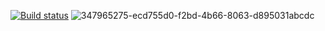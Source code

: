 [![Build status](https://ci.appveyor.com/api/projects/status/7jfodjlr7a9y2dhy?svg=true)](https://ci.appveyor.com/project/friklen/patterns1)
![347965275-ecd755d0-f2bd-4b66-8063-d895031abcdc](https://github.com/user-attachments/assets/91e4ae28-69ad-4c7f-b06a-6048d0d4ba06)
